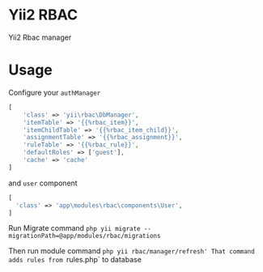 # Yii2 RBAC
Yii2 Rbac manager

# Usage

Configure your `authManager`
```php
[
    'class' => 'yii\rbac\DbManager',
    'itemTable' => '{{%rbac_item}}',
    'itemChildTable' => '{{%rbac_item_child}}',
    'assignmentTable' => '{{%rbac_assignment}}',
    'ruleTable' => '{{%rbac_rule}}',
    'defaultRoles' => ['guest'],
    'cache' => 'cache'
]
```
and `user` component

```php
[
  'class' => 'app\modules\rbac\components\User',
]
```
Run Migrate command
`php yii migrate --migrationPath=@app/modules/rbac/migrations`

Then run module command `php yii rbac/manager/refresh'
That command adds rules from `rules.php` to database

